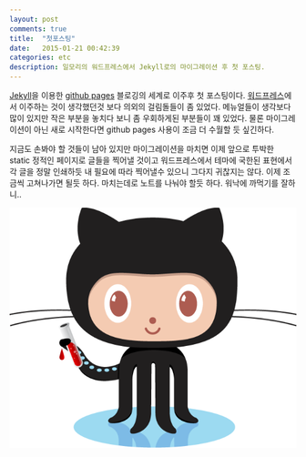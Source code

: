 ```yaml
---
layout: post
comments: true
title:  "첫포스팅"
date:   2015-01-21 00:42:39
categories: etc
description: 일모리의 워드프레스에서 Jekyll로의 마이그레이션 후 첫 포스팅.
---
```

[Jekyll](http://jekyllrb.com)을 이용한 [github pages](https://pages.github.com) 블로깅의 세계로 이주후 첫 포스팅이다.  [워드프레스](http://wordpress.org)에서 이주하는 것이 생각했던것 보다 의외의 걸림돌들이 좀 있었다.  메뉴얼들이 생각보다 많이 있지만 작은 부분을 놓치다 보니 좀 우회하게된 부분들이 꽤 있었다.  물론 마이그레이션이 아닌 새로 시작한다면 github pages 사용이 조금 더 수월할 듯 싶긴하다.

지금도 손봐야 할 것들이 남아 있지만 마이그레이션을 마치면 이제 앞으로 투박한 static 정적인 페이지로 글들을 찍어낼 것이고 워드프레스에서 테마에 국한된 표현에서 각 글을 정말 인쇄하듯 내 필요에 따라 찍어낼수 있으니 그다지 귀찮지는 않다.  이제 조금씩 고쳐나가면 될듯 하다.  마치는데로 노트를 나눠야 할듯 하다.  워낙에 까먹기를 잘하니..

![깃헙과 자킬 minisize](/assets/img/blog/octojekyll.png)
